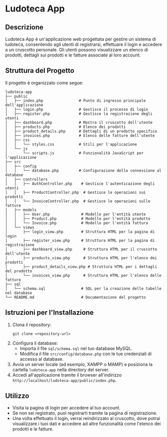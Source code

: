 # Ludoteca App

## Descrizione
Ludoteca App è un'applicazione web progettata per gestire un sistema di ludoteca, consentendo agli utenti di registrarsi, effettuare il login e accedere a un cruscotto personale. Gli utenti possono visualizzare un elenco di prodotti, dettagli sui prodotti e le fatture associate al loro account.

## Struttura del Progetto
Il progetto è organizzato come segue:

```
ludoteca-app
├── public
│   ├── index.php                # Punto di ingresso principale dell'applicazione
│   ├── login.php                # Gestisce il processo di login
│   ├── register.php             # Gestisce la registrazione degli utenti
│   ├── dashboard.php            # Mostra il cruscotto dell'utente
│   ├── products.php             # Elenco dei prodotti
│   ├── product_details.php      # Dettagli di un prodotto specifico
│   ├── invoices.php             # Elenco delle fatture dell'utente
│   ├── css
│   │   └── styles.css           # Stili per l'applicazione
│   └── js
│       └── scripts.js           # Funzionalità JavaScript per l'applicazione
├── src
│   ├── config
│   │   └── database.php         # Configurazione della connessione al database
│   ├── controllers
│   │   ├── AuthController.php    # Gestisce l'autenticazione degli utenti
│   │   ├── ProductController.php  # Gestisce le operazioni sui prodotti
│   │   └── InvoiceController.php  # Gestisce le operazioni sulle fatture
│   ├── models
│   │   ├── User.php              # Modello per l'entità utente
│   │   ├── Product.php           # Modello per l'entità prodotto
│   │   └── Invoice.php           # Modello per l'entità fattura
│   └── views
│       ├── login_view.php        # Struttura HTML per la pagina di login
│       ├── register_view.php     # Struttura HTML per la pagina di registrazione
│       ├── dashboard_view.php     # Struttura HTML per il cruscotto dell'utente
│       ├── products_view.php      # Struttura HTML per l'elenco dei prodotti
│       ├── product_details_view.php # Struttura HTML per i dettagli del prodotto
│       └── invoices_view.php      # Struttura HTML per l'elenco delle fatture
├── sql
│   └── schema.sql                # SQL per la creazione delle tabelle nel database
└── README.md                     # Documentazione del progetto
```

## Istruzioni per l'Installazione
1. Clona il repository:
   ```
   git clone <repository-url>
   ```
2. Configura il database:
   - Importa il file `sql/schema.sql` nel tuo database MySQL.
   - Modifica il file `src/config/database.php` con le tue credenziali di accesso al database.
3. Avvia un server locale (ad esempio, XAMPP o MAMP) e posiziona la cartella `ludoteca-app` nella directory del server.
4. Accedi all'applicazione tramite il browser all'indirizzo `http://localhost/ludoteca-app/public/index.php`.

## Utilizzo
- Visita la pagina di login per accedere al tuo account.
- Se non sei registrato, puoi registrarti tramite la pagina di registrazione.
- Una volta effettuato il login, verrai reindirizzato al cruscotto, dove potrai visualizzare i tuoi dati e accedere ad altre funzionalità come l'elenco dei prodotti e le fatture.